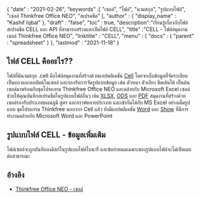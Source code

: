 {
  "date" : "2021-02-26",
  "keywords" :[ "เซลล์", "ไฟล์", "นามสกุล", "รูปแบบไฟล์", "เซลล์ Thinkfree Office NEO", "สเปรดชีต" ],
  "author" : {
    "display_name" : "Kashif Iqbal"
},
  "draft" : "false",
  "toc" : true,
  "description":"เรียนรู้เกี่ยวกับไฟล์สเปรดชีต CELL และ API ที่สามารถสร้างและเปิดไฟล์ CELL",
  "title" :"CELL - ไฟล์สมุดงานเซลล์ Thinkfree Office NEO",
  "linktitle" : "CELL",
  "menu" : {
    "docs" : {
      "parent" : "spreadsheet"
}
},
  "lastmod" : "2021-11-18"
}

## ไฟล์ CELL คืออะไร??

ไฟล์ที่มีนามสกุล .cell คือไฟล์สมุดงานที่สร้างด้วยแอปพลิเคชัน [Cell](https://office.hancom.com/) โดยจะเก็บข้อมูลที่จัดระเบียบเป็นแถวและคอลัมน์ในเซลล์ และรองรับการจัดรูปแบบข้อมูล เช่น ตัวหนา ตัวเอียง ขีดเส้นใต้ เป็นต้น เซลล์มาพร้อมกับชุดโปรแกรม Thinkfree Office NEO และคล้ายกับ Microsoft Excel เซลล์ช่วยให้คุณบันทึกสเปรดชีตในรูปแบบไฟล์อื่นๆ เช่น [XLSX](/th/spreadsheet/xlsx/), [ODS](/th/spreadsheet/ods/) และ [PDF](/th/pdf/) สมุดงานที่สร้างด้วยเซลล์รองรับประเภทแผนภูมิ สูตร และกราฟหลายประเภท และเข้ากันได้กับ MS Excel อย่างเต็มรูปแบบ ชุดโปรแกรม Thinkfree นอกจาก Cell แล้ว ยังมีแอปพลิเคชัน [Word](https://office.hancom.com/) และ [Show](https://office.hancom.com/) ที่มีการทำงานคล้ายกับ Microsoft Word และ PowerPoint

## รูปแบบไฟล์ CELL - ข้อมูลเพิ่มเติม

ไฟล์เซลล์จะถูกบันทึกลงดิสก์ในรูปแบบไฟล์ไบนารี และข้อกำหนดเฉพาะของรูปแบบไฟล์จะไม่เปิดเผยต่อสาธารณะ

## อ้างอิง ##

* [Thinkfree Office NEO - เซลล์](https://office.hancom.com/)

